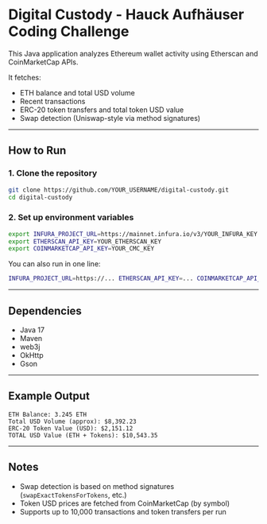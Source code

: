 # Digital Custody - Hauck Aufhäuser Coding Challenge

This Java application analyzes Ethereum wallet activity using Etherscan and CoinMarketCap APIs.

It fetches:

- ETH balance and total USD volume
- Recent transactions
- ERC-20 token transfers and total token USD value
- Swap detection (Uniswap-style via method signatures)

---

## How to Run

### 1. Clone the repository

```bash
git clone https://github.com/YOUR_USERNAME/digital-custody.git
cd digital-custody
```

### 2. Set up environment variables

```bash
export INFURA_PROJECT_URL=https://mainnet.infura.io/v3/YOUR_INFURA_KEY
export ETHERSCAN_API_KEY=YOUR_ETHERSCAN_KEY
export COINMARKETCAP_API_KEY=YOUR_CMC_KEY
```

You can also run in one line:

```bash
INFURA_PROJECT_URL=https://... ETHERSCAN_API_KEY=... COINMARKETCAP_API_KEY=... mvn exec:java
```

---

## Dependencies

- Java 17
- Maven
- web3j
- OkHttp
- Gson

---

## Example Output

```
ETH Balance: 3.245 ETH
Total USD Volume (approx): $8,392.23
ERC-20 Token Value (USD): $2,151.12
TOTAL USD Value (ETH + Tokens): $10,543.35
```

---

## Notes

- Swap detection is based on method signatures (`swapExactTokensForTokens`, etc.)
- Token USD prices are fetched from CoinMarketCap (by symbol)
- Supports up to 10,000 transactions and token transfers per run
